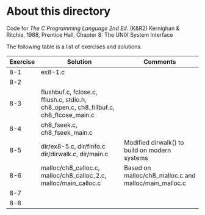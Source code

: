 # About this directory 
Code for _The C Programming Language 2nd Ed._ (K&R2) Kernighan & Ritchie, 1988, Prentice Hall, Chapter 8: The UNIX System Interface

The following table is a list of exercises and solutions.

|Exercise|Solution|Comments|
|--------|--------|--------|
|8-1 	 | ex8-1.c||
|8-2  	 | ||
|8-3    |flushbuf.c, fclose.c, fflush.c, stdio.h, <br />ch8_open.c, ch8_fillbuf.c, ch8_flcose_main.c ||
|8-4    |ch8_fseek.c, ch8_fseek_main.c  ||
|8-5    |dir/ex8-5.c, dir/finfo.c dir/dirwalk.c, dir/main.c  |Modified dirwalk() to build on modern systems|
|8-6    |  malloc/ch8_calloc.c, malloc/ch8_calloc_2.c, malloc/main_calloc.c|Based on malloc/ch8_malloc.c and malloc/main_malloc.c|
|8-7    |      ||
|8-8    |      ||
